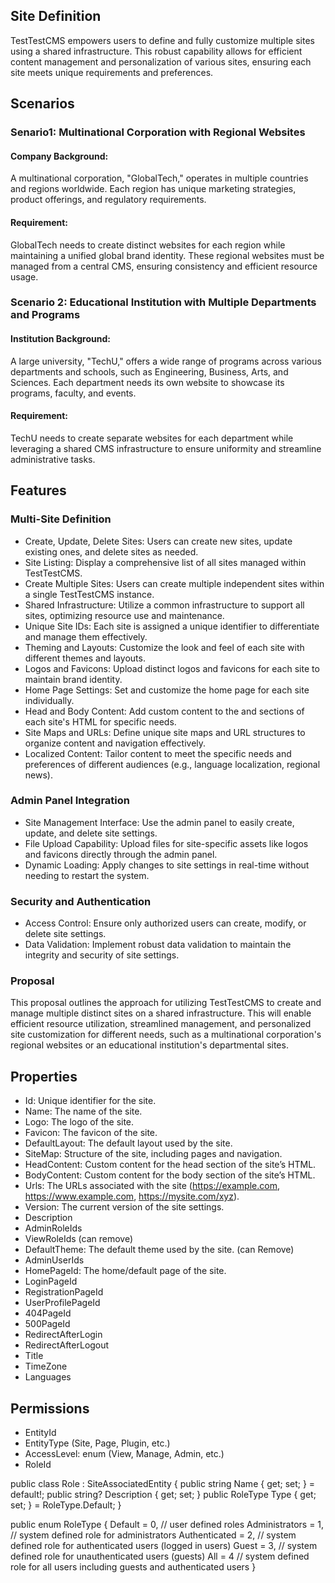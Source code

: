 
## Site Definition
TestTestCMS empowers users to define and fully customize multiple sites using a shared infrastructure. This robust capability allows for efficient content management and personalization of various sites, ensuring each site meets unique requirements and preferences. 

## Scenarios
### Senario1: Multinational Corporation with Regional Websites
#### Company Background:
A multinational corporation, "GlobalTech," operates in multiple countries and regions worldwide. Each region has unique marketing strategies, product offerings, and regulatory requirements.
#### Requirement:
GlobalTech needs to create distinct websites for each region while maintaining a unified global brand identity. These regional websites must be managed from a central CMS, ensuring consistency and efficient resource usage.

### Scenario 2: Educational Institution with Multiple Departments and Programs
#### Institution Background:
A large university, "TechU," offers a wide range of programs across various departments and schools, such as Engineering, Business, Arts, and Sciences. Each department needs its own website to showcase its programs, faculty, and events.
#### Requirement:
TechU needs to create separate websites for each department while leveraging a shared CMS infrastructure to ensure uniformity and streamline administrative tasks.

## Features

### Multi-Site Definition
* Create, Update, Delete Sites: Users can create new sites, update existing ones, and delete sites as needed.
* Site Listing: Display a comprehensive list of all sites managed within TestTestCMS.
* Create Multiple Sites: Users can create multiple independent sites within a single TestTestCMS instance.
* Shared Infrastructure: Utilize a common infrastructure to support all sites, optimizing resource use and maintenance.
* Unique Site IDs: Each site is assigned a unique identifier to differentiate and manage them effectively.
* Theming and Layouts: Customize the look and feel of each site with different themes and layouts.
* Logos and Favicons: Upload distinct logos and favicons for each site to maintain brand identity.
* Home Page Settings: Set and customize the home page for each site individually.
* Head and Body Content: Add custom content to the <head> and <body> sections of each site's HTML for specific needs.
* Site Maps and URLs: Define unique site maps and URL structures to organize content and navigation effectively.
* Localized Content: Tailor content to meet the specific needs and preferences of different audiences (e.g., language localization, regional news).

### Admin Panel Integration
* Site Management Interface: Use the admin panel to easily create, update, and delete site settings.
* File Upload Capability: Upload files for site-specific assets like logos and favicons directly through the admin panel.
* Dynamic Loading: Apply changes to site settings in real-time without needing to restart the system.

### Security and Authentication
* Access Control: Ensure only authorized users can create, modify, or delete site settings.
* Data Validation: Implement robust data validation to maintain the integrity and security of site settings.

### Proposal
This proposal outlines the approach for utilizing TestTestCMS to create and manage multiple distinct sites on a shared infrastructure. This will enable efficient resource utilization, streamlined management, and personalized site customization for different needs, such as a multinational corporation's regional websites or an educational institution's departmental sites.

## Properties
* Id: Unique identifier for the site.
* Name: The name of the site.
* Logo: The logo of the site.
* Favicon: The favicon of the site.
* DefaultLayout: The default layout used by the site.
* SiteMap: Structure of the site, including pages and navigation.
* HeadContent: Custom content for the head section of the site’s HTML.
* BodyContent: Custom content for the body section of the site’s HTML.
* Urls: The URLs associated with the site (https://example.com, https://www.example.com, https://mysite.com/xyz).
* Version: The current version of the site settings.
* Description
* AdminRoleIds
* ViewRoleIds (can remove)
* DefaultTheme: The default theme used by the site. (can Remove)
* AdminUserIds
* HomePageId: The home/default page of the site.
* LoginPageId
* RegistrationPageId
* UserProfilePageId
* 404PageId
* 500PageId
* RedirectAfterLogin
* RedirectAfterLogout
* Title
* TimeZone
* Languages


## Permissions
* EntityId
* EntityType (Site, Page, Plugin, etc.)
* AccessLevel: enum (View, Manage, Admin, etc.)
* RoleId

public class Role : SiteAssociatedEntity
{
    public string Name { get; set; } = default!;
    public string? Description { get; set; }
    public RoleType Type { get; set; } = RoleType.Default;
}

public enum RoleType
{
    Default = 0, // user defined roles
    Administrators = 1, // system defined role for administrators
    Authenticated = 2, // system defined role for authenticated users (logged in users)
    Guest = 3, // system defined role for unauthenticated users (guests)
    All = 4 // system defined role for all users including guests and authenticated users
}

